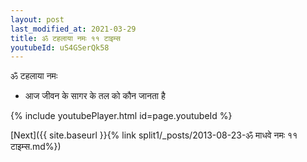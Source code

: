 ```yaml
---
layout: post
last_modified_at: 2021-03-29
title: ॐ टहलाया नमः ११ टाइम्स
youtubeId: uS4GSerQk58
---
```

 
 
 ॐ टहलाया नमः  
 
 -  आज जीवन के सागर के तल को कौन जानता है 
 
  
 
  
 
 
 
 
 
 


{% include youtubePlayer.html id=page.youtubeId %}
 
[Next]({{ site.baseurl }}{% link  split1/_posts/2013-08-23-ॐ माधवे नमः ११ टाइम्स.md%})
 
